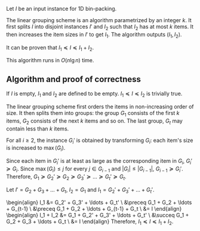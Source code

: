 Let $I$ be an input instance for 1D bin-packing.

The linear grouping scheme is an algorithm parametrized by an integer $k$.
It first splits $I$ into disjoint instances $I'$ and $I_2$
such that $I_2$ has at most $k$ items.
It then increases the item sizes in $I'$ to get $I_1$.
The algorithm outputs $(I_1, I_2)$.

It can be proven that $I_1 \preceq I \preceq I_1 + I_2$.

This algorithm runs in $O(n\lg n)$ time.

## Algorithm and proof of correctness

If $I$ is empty, $I_1$ and $I_2$ are defined to be empty.
$I_1 \preceq I \preceq I_2$ is trivially true.

The linear grouping scheme first orders the items in non-increasing order of size.
It then splits them into groups:
the group $G_1$ consists of the first $k$ items, $G_2$ consists of the next $k$ items and so on.
The last group, $G_t$ may contain less than $k$ items.

For all $i \ge 2$, the instance $G_i'$ is obtained by transforming $G_i$:
each item's size is increased to $\max(G_i)$.

Since each item in $G_i'$ is at least as large as the corresponding item in $G_i$, $G_i' \succeq G_i$.
Since $\max(G_i) \le j$ for every $j \in G_{i-1}$ and $|G_i| \le |G_{i-1}|$, $G_{i-1} \succeq G_i'$.
Therefore, $G_1 \succeq G_2' \succeq G_2 \succeq G_3' \succeq \ldots \succeq G_t' \succeq G_t$.

Let $I' = G_2 + G_3 + \ldots + G_t$, $I_2 = G_1$ and $I_1 = G_2' + G_3' + \ldots + G_t'$.

\begin{align}
I_1 &= G_2' + G_3' + \ldots + G_t'
\\ &\preceq G_1 + G_2 + \ldots + G_{t-1}
\\ &\preceq G_1 + G_2 + \ldots + G_{t-1} + G_t
\\ &= I
\end{align}
\begin{align}
I_1 + I_2 &= G_1 + G_2' + G_3' + \ldots + G_t'
\\ &\succeq G_1 + G_2 + G_3 + \ldots + G_t
\\ &= I
\end{align}
Therefore, $I_1 \preceq I \preceq I_1 + I_2$.
